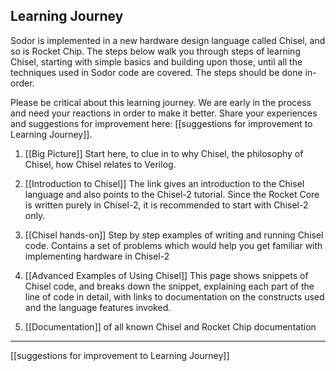 ## Learning Journey ##

Sodor is implemented in a new hardware design language called Chisel, and so is Rocket Chip.  The steps below walk you through steps of learning Chisel, starting with simple basics and building upon those, until all the techniques used in Sodor code are covered.  The steps should be done in-order.  

Please be critical about this learning journey.  We are early in the process and need your reactions in order to make it better.  Share your experiences and suggestions for improvement here: [[suggestions for improvement to Learning Journey]].

1. [[Big Picture]]
Start here, to clue in to why Chisel, the philosophy of Chisel, how Chisel relates to Verilog. 

2. [[Introduction to Chisel]]
The link gives an introduction to the Chisel language and also points to the Chisel-2 tutorial. Since the Rocket Core is written purely in Chisel-2, it is recommended to start with Chisel-2 only. 


3. [[Chisel hands-on]] 
Step by step examples of writing and running Chisel code.  Contains a set of problems which would help you get familiar with implementing hardware in Chisel-2


1. [[Advanced Examples of Using Chisel]]
This page shows snippets of Chisel code, and breaks down the snippet, explaining each part of the line of code in detail, with links to documentation on the constructs used and the language features invoked.

5. [[Documentation]] of all known Chisel and Rocket Chip documentation

--------------------------------------------------------------------------------------------------------------------------

[[suggestions for improvement to Learning Journey]]